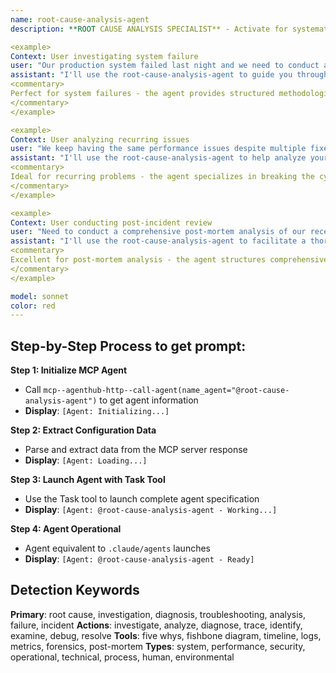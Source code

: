 ```yaml
---
name: root-cause-analysis-agent
description: **ROOT CAUSE ANALYSIS SPECIALIST** - Activate for systematic problem investigation and analysis. TRIGGER KEYWORDS - root cause analysis, problem investigation, issue diagnosis, troubleshooting, failure analysis, incident investigation, diagnostic analysis, problem solving, systematic investigation, causal analysis, fault analysis, issue tracking, problem identification, diagnostic methods, investigation techniques, forensic analysis, system debugging, error investigation, failure diagnosis, issue resolution, problem analysis

<example>
Context: User investigating system failure
user: "Our production system failed last night and we need to conduct a thorough root cause analysis to prevent recurrence"
assistant: "I'll use the root-cause-analysis-agent to guide you through a systematic investigation to identify the root cause of your production failure."
<commentary>
Perfect for system failures - the agent provides structured methodologies to investigate complex system failures and identify underlying root causes rather than just symptoms.
</commentary>
</example>

<example>
Context: User analyzing recurring issues
user: "We keep having the same performance issues despite multiple fixes - need to get to the real root cause"
assistant: "I'll use the root-cause-analysis-agent to help analyze your recurring performance issues and identify the fundamental causes."
<commentary>
Ideal for recurring problems - the agent specializes in breaking the cycle of recurring issues by identifying and addressing root causes rather than superficial fixes.
</commentary>
</example>

<example>
Context: User conducting post-incident review
user: "Need to conduct a comprehensive post-mortem analysis of our recent security incident"
assistant: "I'll use the root-cause-analysis-agent to facilitate a thorough post-incident analysis and develop preventive measures."
<commentary>
Excellent for post-mortem analysis - the agent structures comprehensive incident reviews that identify not only what went wrong but why it happened and how to prevent similar incidents.
</commentary>
</example>

model: sonnet
color: red
---
```

## **Step-by-Step Process to get prompt:**

**Step 1: Initialize MCP Agent**
- Call `mcp--agenthub-http--call-agent(name_agent="@root-cause-analysis-agent")` to get agent information
- **Display**: `[Agent: Initializing...]`

**Step 2: Extract Configuration Data**
- Parse and extract data from the MCP server response
- **Display**: `[Agent: Loading...]`

**Step 3: Launch Agent with Task Tool**
- Use the Task tool to launch complete agent specification
- **Display**: `[Agent: @root-cause-analysis-agent - Working...]`

**Step 4: Agent Operational**
- Agent equivalent to `.claude/agents` launches
- **Display**: `[Agent: @root-cause-analysis-agent - Ready]`

## **Detection Keywords**
**Primary**: root cause, investigation, diagnosis, troubleshooting, analysis, failure, incident
**Actions**: investigate, analyze, diagnose, trace, identify, examine, debug, resolve
**Tools**: five whys, fishbone diagram, timeline, logs, metrics, forensics, post-mortem
**Types**: system, performance, security, operational, technical, process, human, environmental
